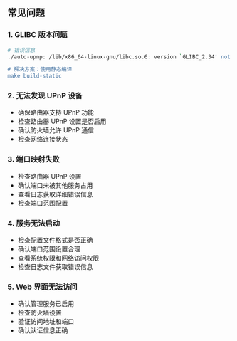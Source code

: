 

## 常见问题

### 1. GLIBC 版本问题
```bash
# 错误信息
./auto-upnp: /lib/x86_64-linux-gnu/libc.so.6: version `GLIBC_2.34' not found

# 解决方案：使用静态编译
make build-static
```

### 2. 无法发现 UPnP 设备
- 确保路由器支持 UPnP 功能
- 检查路由器 UPnP 设置是否启用
- 确认防火墙允许 UPnP 通信
- 检查网络连接状态

### 3. 端口映射失败
- 检查路由器 UPnP 设置
- 确认端口未被其他服务占用
- 查看日志获取详细错误信息
- 检查端口范围配置

### 4. 服务无法启动
- 检查配置文件格式是否正确
- 确认端口范围设置合理
- 查看系统权限和网络访问权限
- 检查日志文件获取错误信息

### 5. Web 界面无法访问
- 确认管理服务已启用
- 检查防火墙设置
- 验证访问地址和端口
- 确认认证信息正确 